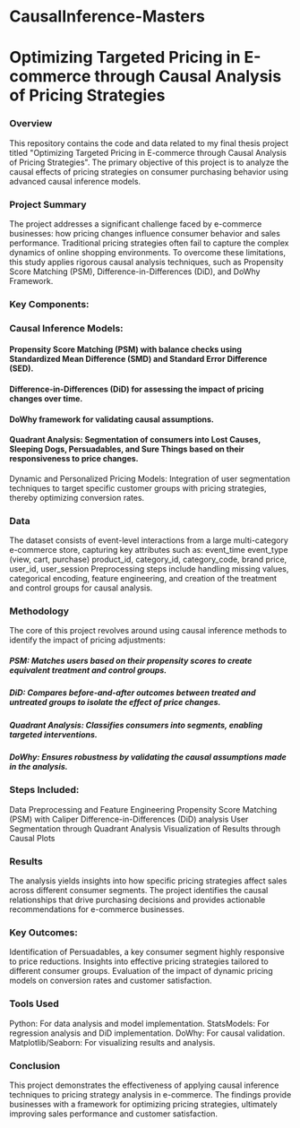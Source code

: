 # CausalInference-Masters
# Optimizing Targeted Pricing in E-commerce through Causal Analysis of Pricing Strategies
### Overview
This repository contains the code and data related to my final thesis project titled "Optimizing Targeted Pricing in E-commerce through Causal Analysis of Pricing Strategies". The primary objective of this project is to analyze the causal effects of pricing strategies on consumer purchasing behavior using advanced causal inference models.
### Project Summary
The project addresses a significant challenge faced by e-commerce businesses: how pricing changes influence consumer behavior and sales performance. Traditional pricing strategies often fail to capture the complex dynamics of online shopping environments. To overcome these limitations, this study applies rigorous causal analysis techniques, such as Propensity Score Matching (PSM), Difference-in-Differences (DiD), and DoWhy Framework.
### Key Components:
### Causal Inference Models:
#### Propensity Score Matching (PSM) with balance checks using Standardized Mean Difference (SMD) and Standard Error Difference (SED).
#### Difference-in-Differences (DiD) for assessing the impact of pricing changes over time.
#### DoWhy framework for validating causal assumptions.
#### Quadrant Analysis: Segmentation of consumers into Lost Causes, Sleeping Dogs, Persuadables, and Sure Things based on their responsiveness to price changes.
Dynamic and Personalized Pricing Models: Integration of user segmentation techniques to target specific customer groups with pricing strategies, thereby optimizing conversion rates.
### Data
The dataset consists of event-level interactions from a large multi-category e-commerce store, capturing key attributes such as:
event_time
event_type (view, cart, purchase)
product_id, category_id, category_code, brand
price, user_id, user_session
Preprocessing steps include handling missing values, categorical encoding, feature engineering, and creation of the treatment and control groups for causal analysis.
### Methodology
The core of this project revolves around using causal inference methods to identify the impact of pricing adjustments:
##### PSM: Matches users based on their propensity scores to create equivalent treatment and control groups.
##### DiD: Compares before-and-after outcomes between treated and untreated groups to isolate the effect of price changes.
##### Quadrant Analysis: Classifies consumers into segments, enabling targeted interventions.
##### DoWhy: Ensures robustness by validating the causal assumptions made in the analysis.
### Steps Included:
Data Preprocessing and Feature Engineering
Propensity Score Matching (PSM) with Caliper
Difference-in-Differences (DiD) analysis
User Segmentation through Quadrant Analysis
Visualization of Results through Causal Plots
### Results
The analysis yields insights into how specific pricing strategies affect sales across different consumer segments. The project identifies the causal relationships that drive purchasing decisions and provides actionable recommendations for e-commerce businesses.
### Key Outcomes:
Identification of Persuadables, a key consumer segment highly responsive to price reductions.
Insights into effective pricing strategies tailored to different consumer groups.
Evaluation of the impact of dynamic pricing models on conversion rates and customer satisfaction.
### Tools Used
Python: For data analysis and model implementation.
StatsModels: For regression analysis and DiD implementation.
DoWhy: For causal validation.
Matplotlib/Seaborn: For visualizing results and analysis.
### Conclusion
This project demonstrates the effectiveness of applying causal inference techniques to pricing strategy analysis in e-commerce. The findings provide businesses with a framework for optimizing pricing strategies, ultimately improving sales performance and customer satisfaction.
